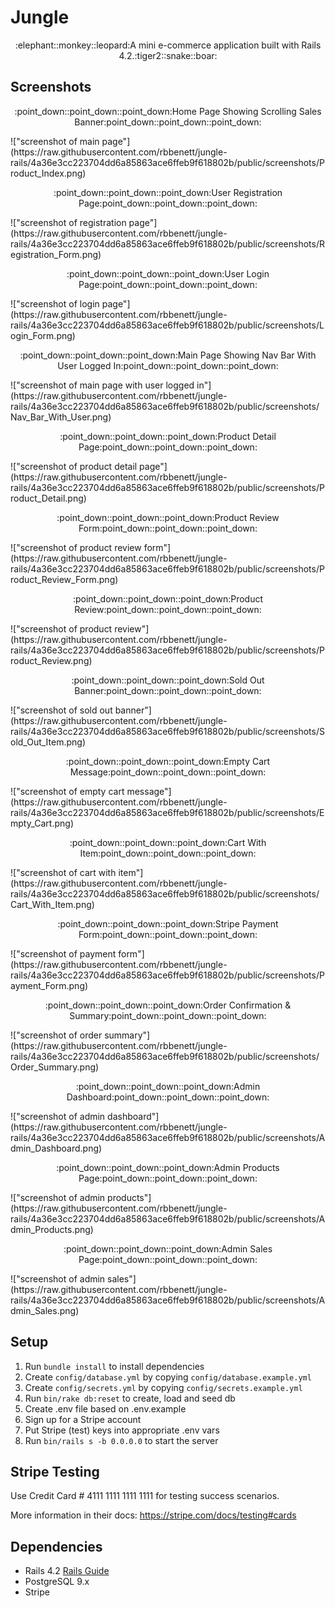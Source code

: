 # Jungle

<p align="center">:elephant::monkey::leopard:A mini e-commerce application built with Rails 4.2.:tiger2::snake::boar:</p>

## Screenshots
<p align="center">:point_down::point_down::point_down:Home Page Showing Scrolling Sales Banner:point_down::point_down::point_down:</p>
!["screenshot of main page"](https://raw.githubusercontent.com/rbbenett/jungle-rails/4a36e3cc223704dd6a85863ace6ffeb9f618802b/public/screenshots/Product_Index.png)

<p align="center">:point_down::point_down::point_down:User Registration Page:point_down::point_down::point_down:</p>
!["screenshot of registration page"](https://raw.githubusercontent.com/rbbenett/jungle-rails/4a36e3cc223704dd6a85863ace6ffeb9f618802b/public/screenshots/Registration_Form.png)

<p align="center">:point_down::point_down::point_down:User Login Page:point_down::point_down::point_down:</p>
!["screenshot of login page"](https://raw.githubusercontent.com/rbbenett/jungle-rails/4a36e3cc223704dd6a85863ace6ffeb9f618802b/public/screenshots/Login_Form.png)

<p align="center">:point_down::point_down::point_down:Main Page Showing Nav Bar With User Logged In:point_down::point_down::point_down:</p>
!["screenshot of main page with user logged in"](https://raw.githubusercontent.com/rbbenett/jungle-rails/4a36e3cc223704dd6a85863ace6ffeb9f618802b/public/screenshots/Nav_Bar_With_User.png)

<p align="center">:point_down::point_down::point_down:Product Detail Page:point_down::point_down::point_down:</p>
!["screenshot of product detail page"](https://raw.githubusercontent.com/rbbenett/jungle-rails/4a36e3cc223704dd6a85863ace6ffeb9f618802b/public/screenshots/Product_Detail.png)

<p align="center">:point_down::point_down::point_down:Product Review Form:point_down::point_down::point_down:</p>
!["screenshot of product review form"](https://raw.githubusercontent.com/rbbenett/jungle-rails/4a36e3cc223704dd6a85863ace6ffeb9f618802b/public/screenshots/Product_Review_Form.png)

<p align="center">:point_down::point_down::point_down:Product Review:point_down::point_down::point_down:</p>
!["screenshot of product review"](https://raw.githubusercontent.com/rbbenett/jungle-rails/4a36e3cc223704dd6a85863ace6ffeb9f618802b/public/screenshots/Product_Review.png)

<p align="center">:point_down::point_down::point_down:Sold Out Banner:point_down::point_down::point_down:</p>
!["screenshot of sold out banner"](https://raw.githubusercontent.com/rbbenett/jungle-rails/4a36e3cc223704dd6a85863ace6ffeb9f618802b/public/screenshots/Sold_Out_Item.png)

<p align="center">:point_down::point_down::point_down:Empty Cart Message:point_down::point_down::point_down:</p>
!["screenshot of empty cart message"](https://raw.githubusercontent.com/rbbenett/jungle-rails/4a36e3cc223704dd6a85863ace6ffeb9f618802b/public/screenshots/Empty_Cart.png)

<p align="center">:point_down::point_down::point_down:Cart With Item:point_down::point_down::point_down:</p>
!["screenshot of cart with item"](https://raw.githubusercontent.com/rbbenett/jungle-rails/4a36e3cc223704dd6a85863ace6ffeb9f618802b/public/screenshots/Cart_With_Item.png)

<p align="center">:point_down::point_down::point_down:Stripe Payment Form:point_down::point_down::point_down:</p>
!["screenshot of payment form"](https://raw.githubusercontent.com/rbbenett/jungle-rails/4a36e3cc223704dd6a85863ace6ffeb9f618802b/public/screenshots/Payment_Form.png)

<p align="center">:point_down::point_down::point_down:Order Confirmation & Summary:point_down::point_down::point_down:</p>
!["screenshot of order summary"](https://raw.githubusercontent.com/rbbenett/jungle-rails/4a36e3cc223704dd6a85863ace6ffeb9f618802b/public/screenshots/Order_Summary.png)

<p align="center">:point_down::point_down::point_down:Admin Dashboard:point_down::point_down::point_down:</p>
!["screenshot of admin dashboard"](https://raw.githubusercontent.com/rbbenett/jungle-rails/4a36e3cc223704dd6a85863ace6ffeb9f618802b/public/screenshots/Admin_Dashboard.png)

<p align="center">:point_down::point_down::point_down:Admin Products Page:point_down::point_down::point_down:</p>
!["screenshot of admin products"](https://raw.githubusercontent.com/rbbenett/jungle-rails/4a36e3cc223704dd6a85863ace6ffeb9f618802b/public/screenshots/Admin_Products.png)

<p align="center">:point_down::point_down::point_down:Admin Sales Page:point_down::point_down::point_down:</p>
!["screenshot of admin sales"](https://raw.githubusercontent.com/rbbenett/jungle-rails/4a36e3cc223704dd6a85863ace6ffeb9f618802b/public/screenshots/Admin_Sales.png)



## Setup

1. Run `bundle install` to install dependencies
2. Create `config/database.yml` by copying `config/database.example.yml`
3. Create `config/secrets.yml` by copying `config/secrets.example.yml`
4. Run `bin/rake db:reset` to create, load and seed db
5. Create .env file based on .env.example
6. Sign up for a Stripe account
7. Put Stripe (test) keys into appropriate .env vars
8. Run `bin/rails s -b 0.0.0.0` to start the server

## Stripe Testing

Use Credit Card # 4111 1111 1111 1111 for testing success scenarios.

More information in their docs: <https://stripe.com/docs/testing#cards>

## Dependencies

* Rails 4.2 [Rails Guide](http://guides.rubyonrails.org/v4.2/)
* PostgreSQL 9.x
* Stripe
